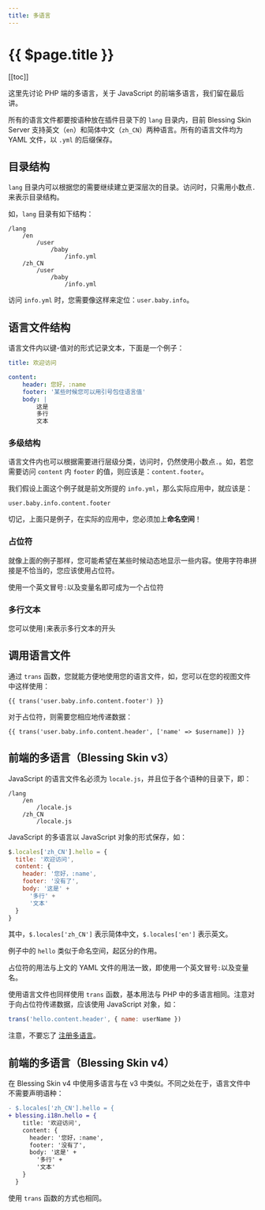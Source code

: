 ```yaml
---
title: 多语言
---
```


# {{ $page.title }}

[[toc]]

这里先讨论 PHP 端的多语言，关于 JavaScript 的前端多语言，我们留在最后讲。

所有的语言文件都要按语种放在插件目录下的 `lang` 目录内，目前 Blessing Skin Server 支持英文（`en`）和简体中文（`zh_CN`）两种语言。所有的语言文件均为 YAML 文件，以 `.yml` 的后缀保存。

## 目录结构

`lang` 目录内可以根据您的需要继续建立更深层次的目录。访问时，只需用小数点`.`来表示目录结构。

如，`lang` 目录有如下结构：

```text
/lang
    /en
        /user
            /baby
                /info.yml
    /zh_CN
        /user
            /baby
                /info.yml
```

访问 `info.yml` 时，您需要像这样来定位：`user.baby.info`。

## 语言文件结构

语言文件内以键-值对的形式记录文本，下面是一个例子：

```yaml
title: 欢迎访问

content:
    header: 您好，:name
    footer: '某些时候您可以用引号包住语言值'
    body: |
        这是
        多行
        文本
```

### 多级结构

语言文件内也可以根据需要进行层级分类，访问时，仍然使用小数点`.`。如，若您需要访问 `content` 内 `footer` 的值，则应该是：`content.footer`。

我们假设上面这个例子就是前文所提的 `info.yml`，那么实际应用中，就应该是：

```text
user.baby.info.content.footer
```

切记，上面只是例子，在实际的应用中，您必须加上**命名空间**！

### 占位符

就像上面的例子那样，您可能希望在某些时候动态地显示一些内容。使用字符串拼接是不恰当的，您应该使用占位符。

使用一个英文冒号`:`以及变量名即可成为一个占位符

### 多行文本

您可以使用`|`来表示多行文本的开头

## 调用语言文件

通过 `trans` 函数，您就能方便地使用您的语言文件，如，您可以在您的视图文件中这样使用：

```blade
{{ trans('user.baby.info.content.footer') }}
```

对于占位符，则需要您相应地传递数据：

```blade
{{ trans('user.baby.info.content.header', ['name' => $username]) }}
```

## 前端的多语言（Blessing Skin v3）

JavaScript 的语言文件名必须为 `locale.js`，并且位于各个语种的目录下，即：

```text
/lang
    /en
        /locale.js
    /zh_CN
        /locale.js
```

JavaScript 的多语言以 JavaScript 对象的形式保存，如：

```javascript
$.locales['zh_CN'].hello = {
  title: '欢迎访问',
  content: {
    header: '您好，:name',
    footer: '没有了',
    body: '这是' +
      '多行' +
      '文本'
  }
}
```

其中，`$.locales['zh_CN']` 表示简体中文，`$.locales['en']` 表示英文。

例子中的 `hello` 类似于命名空间，起区分的作用。

占位符的用法与上文的 YAML 文件的用法一致，即使用一个英文冒号`:`以及变量名。

使用语言文件也同样使用 `trans` 函数，基本用法与 PHP 中的多语言相同。注意对于向占位符传递数据，应该使用 JavaScript 对象，如：

```javascript
trans('hello.content.header', { name: userName })
```

注意，不要忘了 [注册多语言](./bootstrap.md#注册-JavaScript-的语言文件)。

## 前端的多语言（Blessing Skin v4）

在 Blessing Skin v4 中使用多语言与在 v3 中类似。不同之处在于，语言文件中不需要声明语种：

```diff
- $.locales['zh_CN'].hello = {
+ blessing.i18n.hello = {
    title: '欢迎访问',
    content: {
      header: '您好，:name',
      footer: '没有了',
      body: '这是' +
        '多行' +
        '文本'
    }
  }
```

使用 `trans` 函数的方式也相同。
